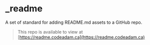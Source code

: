 # _readme

A set of standard for adding README.md assets to a GitHub repo. 

> This repo is available to view at  
> [https://readme.codeadam.ca](https://readme.codeadam.ca)
